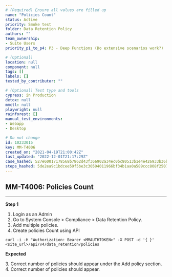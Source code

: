 ```yaml
---
# (Required) Ensure all values are filled up
name: "Policies Count"
status: Active
priority: Smoke test
folder: Data Retention Policy
authors: ""
team_ownership:
- Suite Users
priority_p1_to_p4: P3 - Deep Functions (Do extensive scenarios work?)

# (Optional)
location: null
component: null
tags: []
labels: []
tested_by_contributor: ""

# (Optional) Test type and tools
cypress: in Production
detox: null
mmctl: null
playwright: null
rainforest: []
manual_test_environments:
- Webapp
- Desktop

# Do not change
id: 10233015
key: MM-T4006
created_on: "2021-04-19T21:00:42Z"
last_updated: "2022-12-01T21:17:29Z"
case_hashed: 527e60017178568b7862d43f366902a34ec0bc80513b1e4e426933b36ba554466feb2cf85581d3aa15448ba7e4f80c38
steps_hashed: 5de2ea9c1bdcee59f5be3c30594011966bf34b1aa0a589ccc808f2507245a74436ec45700c9f80c146d107996fdc2d44
---
```


<!-- (Auto-generated) Based on frontmatter's "key" and "name" -->

## MM-T4006: Policies Count

---

**Step 1**

1. Login as an Admin
2. Go to System Console > Compliance > Data Retention Policy.
3. Add multiple policies.
4. Create policies Count using API

```
curl -i -H "Authorization: Bearer <MMAUTHTOKEN>" -X POST -d '{ }' <site_url>/api/v4/data_retention/policies
```

**Expected**

3\. Correct number of policies should appear under the Add policy section.\
4\. Correct number of policies should appear.
